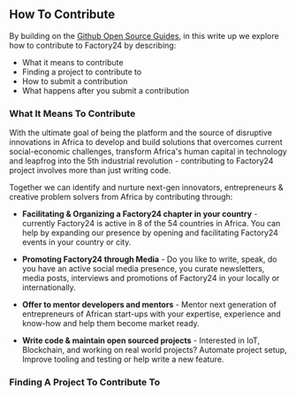 ## How To Contribute 

By building on the [Github Open Source Guides](https://opensource.guide), in this write up we explore
how to contribute to Factory24 by describing:

* What it means to contribute
* Finding a project to contribute to
* How to submit a contribution
* What happens after you submit a contribution

### What It Means To Contribute

With the ultimate goal of being the platform and the source of disruptive innovations in Africa to develop 
and build solutions that overcomes current social-economic challenges, transform Africa's human capital in 
technology and leapfrog into the 5th industrial revolution - contributing to Factory24 project involves more 
than just writing code. 

Together we can identify and nurture next-gen innovators, entrepreneurs & creative problem solvers from Africa 
by contributing through:

 * **Facilitating & Organizing a Factory24 chapter in your country** - currently Factory24 is active in 8 of 
 the 54 countries in Africa. You can help by expanding our presence by opening and facilitating Factory24 
 events in your country or city. 

 * **Promoting Factory24 through Media** - Do you like to write, speak, do you have an active social media presence,
 you curate newsletters, media posts, interviews and promotions of Factory24 in your locally or internationally.

 * **Offer to mentor developers and mentors** - Mentor next generation of entrepreneurs of African start-ups with 
 your expertise, experience and know-how and help them become market ready.

 * **Write code & maintain open sourced projects** - Interested in IoT, Blockchain, and working on real world projects? 
 Automate project setup, Improve tooling and testing or help write a new feature. 

### Finding A Project To Contribute To

